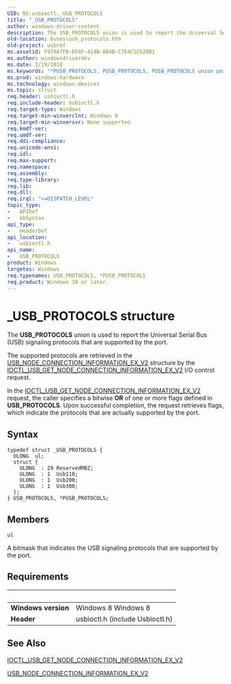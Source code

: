 ```yaml
---
UID: NS:usbioctl._USB_PROTOCOLS
title: "_USB_PROTOCOLS"
author: windows-driver-content
description: The USB_PROTOCOLS union is used to report the Universal Serial Bus (USB) signaling protocols that are supported by the port.
old-location: buses\usb_protocols.htm
old-project: usbref
ms.assetid: F970A7FB-DF6F-414B-8B4B-C7E4C5C620B1
ms.author: windowsdriverdev
ms.date: 3/29/2018
ms.keywords: "*PUSB_PROTOCOLS, PUSB_PROTOCOLS, PUSB_PROTOCOLS union pointer [Buses], USB_PROTOCOLS, USB_PROTOCOLS union [Buses], _USB_PROTOCOLS, buses.usb_protocols, usbioctl/PUSB_PROTOCOLS, usbioctl/USB_PROTOCOLS"
ms.prod: windows-hardware
ms.technology: windows-devices
ms.topic: struct
req.header: usbioctl.h
req.include-header: Usbioctl.h
req.target-type: Windows
req.target-min-winverclnt: Windows 8
req.target-min-winversvr: None supported
req.kmdf-ver: 
req.umdf-ver: 
req.ddi-compliance: 
req.unicode-ansi: 
req.idl: 
req.max-support: 
req.namespace: 
req.assembly: 
req.type-library: 
req.lib: 
req.dll: 
req.irql: "<=DISPATCH_LEVEL"
topic_type:
-	APIRef
-	kbSyntax
api_type:
-	HeaderDef
api_location:
-	usbioctl.h
api_name:
-	USB_PROTOCOLS
product: Windows
targetos: Windows
req.typenames: USB_PROTOCOLS, *PUSB_PROTOCOLS
req.product: Windows 10 or later.
---
```


# _USB_PROTOCOLS structure
The <b>USB_PROTOCOLS</b> union is used to report the Universal Serial Bus (USB) signaling protocols that are supported by the port.

The  supported protocols are retrieved in the <a href="https://msdn.microsoft.com/library/windows/hardware/hh406295">USB_NODE_CONNECTION_INFORMATION_EX_V2</a> structure by the <a href="https://msdn.microsoft.com/library/windows/hardware/hh450861">IOCTL_USB_GET_NODE_CONNECTION_INFORMATION_EX_V2</a> I/O control request.

In the <a href="https://msdn.microsoft.com/library/windows/hardware/hh450861">IOCTL_USB_GET_NODE_CONNECTION_INFORMATION_EX_V2</a> request, the caller specifies a bitwise <b>OR</b> of one or more flags defined in <b>USB_PROTOCOLS</b>. Upon successful completion, the request retrieves flags, which indicate the protocols that are actually supported by the port.

## Syntax
```
typedef struct _USB_PROTOCOLS {
  ULONG  ul;
  struct {
    ULONG  : 29 ReservedMBZ;
    ULONG  : 1  Usb110;
    ULONG  : 1  Usb200;
    ULONG  : 1  Usb300;
  };
} USB_PROTOCOLS, *PUSB_PROTOCOLS;
```

## Members


`ul`

A bitmask that indicates the USB signaling protocols that are supported by the port.


## Requirements
| &nbsp; | &nbsp; |
| ---- |:---- |
| **Windows version** | Windows 8 Windows 8 |
| **Header** | usbioctl.h (include Usbioctl.h) |

## See Also

<a href="https://msdn.microsoft.com/library/windows/hardware/hh450861">IOCTL_USB_GET_NODE_CONNECTION_INFORMATION_EX_V2</a>



<a href="https://msdn.microsoft.com/library/windows/hardware/hh406295">USB_NODE_CONNECTION_INFORMATION_EX_V2</a>